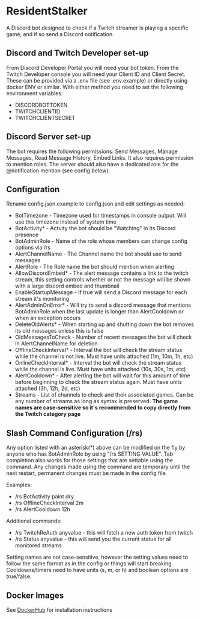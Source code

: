 # ResidentStalker
A Discord bot designed to check if a Twitch streamer is playing a specific game, and if so send a Discord notification.
## Discord and Twitch Developer set-up
From Discord Developer Portal you will need your bot token. From the Twitch Developer console you will need your Client ID and Client Secret. These can be provided via a .env file (see .env.example) or directly using docker ENV or similar.
With either method you need to set the following environment variables:
- DISCORDBOTTOKEN
- TWITCHCLIENTID
- TWITCHCLIENTSECRET
## Discord Server set-up
The bot requires the following permissions: Send Messages, Manage Messages, Read Message History, Embed Links. It also requires permission to mention roles.
The server should also have a dedicated role for the @notification mention (see config below).
## Configuration
Rename config.json.example to config.json and edit settings as needed:
- BotTimezone - Timezone used for timestamps in console output. Will use this timezone instead of system time
- BotActivity* - Actvity the bot should be "Watching" in its Discord presence
- BotAdminRole - Name of the role whose members can change config options via /rs
- AlertChannelName - The Channel name the bot should use to send messages
- AlertRole - The Role name the bot should mention when alerting
- AllowDiscordEmbed* - The alert message contains a link to the twitch stream, this setting controls whether or not the message will be shown with a large discord embed and thumbnail
- EnableStartupMessage - If true will send a Discord message for each stream it's monitoring
- AlertAdminOnError* - Will try to send a discord message that mentions BotAdminRole when the last update is longer than AlertCooldown or when an exception occurs
- DeleteOldAlerts* - When starting up and shutting down the bot removes its old messages unless this is false
- OldMessagesToCheck - Number of recent messages the bot will check in AlertChannelName for deletion
- OfflineCheckInterval* - Interval the bot will check the stream status while the channel is not live. Must have units attached (1m, 10m, 1h, etc) 
- OnlineCheckInterval* - Interval the bot will check the stream status while the channel is live. Must have units attached (10s, 30s, 1m, etc) 
- AlertCooldown* - After alerting the bot will wait for this amount of time before beginning to check the stream status again. Must have units attached (3h, 12h, 2d, etc) 
- Streams - List of channels to check and their associated games. Can be any number of streams as long as syntax is preserved. **The game names are case-sensitive so it's recommended to copy directly from the Twitch category page**
## Slash Command Configuration (/rs)
Any option listed with an asterisk(*) above can be modified on the fly by anyone who has BotAdminRole by using "/rs SETTING VALUE". Tab completion also works for those settings that are settable using the command.
Any changes made using the command are temporary until the next restart, permanent changes must be made in the config file.

Examples:
- /rs BotActivity paint dry
- /rs OfflineCheckInterval 2m
- /rs AlertCooldown 12h

Additional commands:
- /rs TwitchReAuth anyvalue - this will fetch a new auth token from twitch
- /rs Status anyvalue - this will send you the current status for all monitored streams

Setting names are not case-sensitive, however the setting values need to follow the same format as in the config or things will start breaking.
Cooldowns/timers need to have units (s, m, or h) and boolean options are true/false.
## Docker Images
See [DockerHub](https://hub.docker.com/r/erkston/residentstalker) for installation instructions
